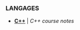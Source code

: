 ### LANGAGES

 * **[C++](https://github.com/tvarnier/42/tree/master/courses/C%2B%2B)** | *C++ course notes*
